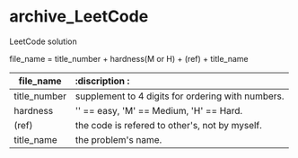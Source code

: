 # archive_LeetCode
LeetCode solution

file_name = title_number + hardness(M or H) + (ref) + title_name

|file_name   |:discription                                      :|
|------------|:--------------------------------------------------|
|title_number|supplement to 4 digits for ordering with numbers.  |
|hardness    |'' == easy, 'M' == Medium, 'H' == Hard.            |
|(ref)       |the code is refered to other's, not by myself.     | 
|title_name  |the problem's name.                                |
